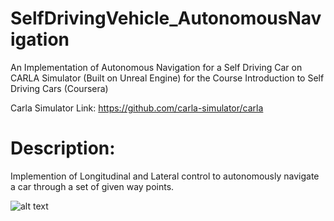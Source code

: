 # SelfDrivingVehicle_AutonomousNavigation

An Implementation of Autonomous Navigation for a Self Driving Car on CARLA Simulator (Built on Unreal Engine) for the Course Introduction to Self Driving Cars (Coursera)

Carla Simulator Link: https://github.com/carla-simulator/carla

Description:
======

Implemention of Longitudinal and Lateral control to autonomously navigate a car through a set of given way points.

![alt text](https://raw.githubusercontent.com/zubair-irshadSelfDrivingCar_AutonomousNavigation/PythonClient/racetrack.png)

